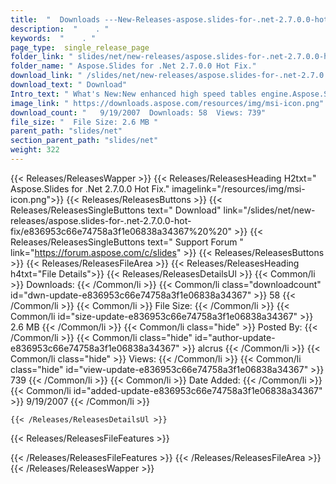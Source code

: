 ```yaml
---
title:  "  Downloads ---New-Releases-aspose.slides-for-.net-2.7.0.0-hot-fix . " 
description:  "    . " 
keywords:  "    . " 
page_type:  single_release_page
folder_link: " slides/net/new-releases/aspose.slides-for-.net-2.7.0.0-hot-fix/"
folder_name: " Aspose.Slides for .Net 2.7.0.0 Hot Fix."
download_link: " /slides/net/new-releases/aspose.slides-for-.net-2.7.0.0-hot-fix/e836953c66e74758a3f1e06838a34367"
download_text: " Download"
Intro_text: " What's New:New enhanced high speed tables engine.Aspose.Slides installer and ass..."
image_link: " https://downloads.aspose.com/resources/img/msi-icon.png"
download_count: "   9/19/2007  Downloads: 58  Views: 739"
file_size: "  File Size: 2.6 MB "
parent_path: "slides/net"
section_parent_path: "slides/net"
weight: 322 
---
```


{{< Releases/ReleasesWapper >}}
  {{< Releases/ReleasesHeading H2txt=" Aspose.Slides for .Net 2.7.0.0 Hot Fix." imagelink="/resources/img/msi-icon.png">}}
  {{< Releases/ReleasesButtons >}}
    {{< Releases/ReleasesSingleButtons text=" Download" link="/slides/net/new-releases/aspose.slides-for-.net-2.7.0.0-hot-fix/e836953c66e74758a3f1e06838a34367%20%20" >}}
    {{< Releases/ReleasesSingleButtons text=" Support Forum " link="https://forum.aspose.com/c/slides" >}}
  {{< Releases/ReleasesButtons >}}
  {{< Releases/ReleasesFileArea >}}
    {{< Releases/ReleasesHeading h4txt="File Details">}}
    {{< Releases/ReleasesDetailsUl >}}
            {{< Common/li  >}} Downloads: {{< /Common/li >}} 
      {{< Common/li class="downloadcount" id="dwn-update-e836953c66e74758a3f1e06838a34367" >}} 58 {{< /Common/li >}} 
      {{< Common/li  >}} File Size: {{< /Common/li >}} 
      {{< Common/li id="size-update-e836953c66e74758a3f1e06838a34367" >}} 2.6 MB {{< /Common/li >}} 
      {{< Common/li  class="hide" >}} Posted By: {{< /Common/li >}} 
      {{< Common/li class="hide" id="author-update-e836953c66e74758a3f1e06838a34367" >}} alcrus {{< /Common/li >}} 
      {{< Common/li class="hide"  >}} Views: {{< /Common/li >}} 
      {{< Common/li class="hide" id="view-update-e836953c66e74758a3f1e06838a34367" >}} 739 {{< /Common/li >}} 
      {{< Common/li  >}} Date Added: {{< /Common/li >}} 
      {{< Common/li id="added-update-e836953c66e74758a3f1e06838a34367" >}} 9/19/2007 {{< /Common/li >}} 

    {{< /Releases/ReleasesDetailsUl >}}

  {{< Releases/ReleasesFileFeatures >}}
      
  {{< /Releases/ReleasesFileFeatures >}}
 {{< /Releases/ReleasesFileArea >}}
{{< /Releases/ReleasesWapper >}}


